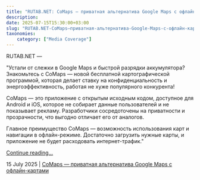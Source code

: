 ```yaml
---
title: "RUTAB.NET: CoMaps — приватная альтернатива Google Maps с офлайн-картами"
description: 
date: 2025-07-15T15:30:00+03:00
slug: "RUTAB.NET-CoMaps—приватная-альтернатива-Google-Maps-с-офлайн-картами"
taxonomies:
    category: ["Media Coverage"]
---
```


RUTAB.NET —
 
 
"Устали от слежки в Google Maps и быстрой разрядки аккумулятора? Знакомьтесь с CoMaps — новой бесплатной картографической программой, которая делает ставку на конфиденциальность и энергоэффективность, работая не хуже популярного конкурента!

CoMaps — это приложение с открытым исходным кодом, доступное для Android и iOS, которое не собирает данные пользователей и не показывает рекламу. Разработчики сосредоточены на приватности и прозрачности, что выгодно отличает его от аналогов.

Главное преимущество CoMaps — возможность использования карт и навигации в офлайн-режиме. Достаточно загрузить нужные карты, и приложение не будет расходовать интернет-трафик."


[Continue reading...](https://rutab.net/b/hardware/2025/07/15/comaps-privatnaya-alternativa-google-maps-s-oflayn-kartami.html)

15 July 2025 | [CoMaps — приватная альтернатива Google Maps с офлайн-картами](hhttps://rutab.net/b/hardware/2025/07/15/comaps-privatnaya-alternativa-google-maps-s-oflayn-kartami.html)

